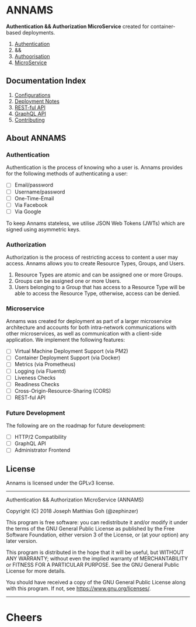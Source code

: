 # ANNAMS
**Authentication && Authorization MicroService** created for container-based deployments.

1. [Authentication](#authentication)
2. &&
3. [Authoorisation](#authorization)
4. [MicroService](#microservice)

## Documentation Index

1. [Configurations](./docs/configuration.md)
2. [Deployment Notes](./docs/deployment.md)
3. [REST-ful API](./docs/api-restful.md)
4. [GraphQL API](./docs/api-graphql.md)
5. [Contributing](./docs/contributing.md)

## About ANNAMS
### Authentication
Authentication is the process of knowing who a user is. Annams provides for the following methods of authenticating a user:

- [ ] Email/password
- [ ] Username/password
- [ ] One-Time-Email
- [ ] Via Facebook
- [ ] Via Google

To keep Annams stateless, we utilise JSON Web Tokens (JWTs) which are signed using asymmetric keys.

### Authorization
Authorization is the process of restricting access to content a user may access. Annams allows you to create Resource Types, Groups, and Users.

1. Resource Types are atomic and can be assigned one or more Groups.
2. Groups can be assigned one or more Users.
3. Users belonging to a Group that has access to a Resource Type will be able to access the Resource Type, otherwise, access can be denied.

### Microservice
Annams was created for deployment as part of a larger microservice architecture and accounts for both intra-network communications with other microservices, as well as communication with a client-side application. We implement the following features:

- [ ] Virtual Machine Deployment Support (via PM2)
- [ ] Container Deployment Support (via Docker)
- [ ] Metrics (via Prometheus)
- [ ] Logging (via Fluentd)
- [ ] Liveness Checks
- [ ] Readiness Checks
- [ ] Cross-Origin-Resource-Sharing (CORS)
- [ ] REST-ful API

### Future Development
The following are on the roadmap for future development:

- [ ] HTTP/2 Compatibility
- [ ] GraphQL API
- [ ] Administrator Frontend

## License

Annams is licensed under the GPLv3 license.

- - -

Authentication && Authorization MicroService (ANNAMS)

Copyright (C) 2018 Joseph Matthias Goh (@zephinzer)

This program is free software: you can redistribute it and/or modify
it under the terms of the GNU General Public License as published by
the Free Software Foundation, either version 3 of the License, or
(at your option) any later version.

This program is distributed in the hope that it will be useful,
but WITHOUT ANY WARRANTY; without even the implied warranty of
MERCHANTABILITY or FITNESS FOR A PARTICULAR PURPOSE.  See the
GNU General Public License for more details.

You should have received a copy of the GNU General Public License
along with this program.  If not, see <https://www.gnu.org/licenses/>.

- - -

# Cheers